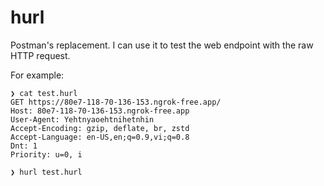 # hurl

Postman's replacement. I can use it to test the web endpoint with the raw HTTP request.

For example:

```
❯ cat test.hurl
GET https://80e7-118-70-136-153.ngrok-free.app/
Host: 80e7-118-70-136-153.ngrok-free.app
User-Agent: Yehtnyaoehtnihetnhin
Accept-Encoding: gzip, deflate, br, zstd
Accept-Language: en-US,en;q=0.9,vi;q=0.8
Dnt: 1
Priority: u=0, i

❯ hurl test.hurl
```
